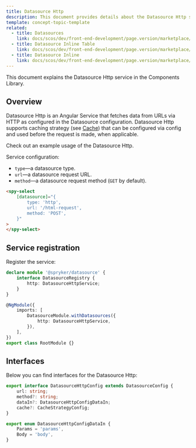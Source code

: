 ```yaml
---
title: Datasource Http
description: This document provides details about the Datasource Http service in the Components Library.
template: concept-topic-template
related:
  - title: Datasources
    link: docs/scos/dev/front-end-development/page.version/marketplace/ui-components-library/datasources/datasources.html
  - title: Datasource Inline Table
    link: docs/scos/dev/front-end-development/page.version/marketplace/ui-components-library/datasources/datasource-inline-table.html
  - title: Datasource Inline
    link: docs/scos/dev/front-end-development/page.version/marketplace/ui-components-library/datasources/datasource-inline.html
---
```


This document explains the Datasource Http service in the Components Library.

## Overview

Datasource Http is an Angular Service that fetches data from URLs via HTTP as configured in the Datasource configuration.
Datasource Http supports caching strategy (see [Cache](/docs/scos/dev/front-end-development/{{page.version}}/etplace/ui-components-library/cache/ui-components-library-cache-service.html)) that can be configured via config and used before the request is made, when applicable.

Check out an example usage of the Datasource Http.

Service configuration:

- `type`—a datasource type.  
- `url`—a datasource request URL.  
- `method`—a datasource request method (`GET` by default).  

```html
<spy-select
    [datasource]="{
        type: 'http',
        url: '/html-request',
        method: 'POST',
    }"
>
</spy-select>
```

## Service registration

Register the service:

```ts
declare module '@spryker/datasource' {
    interface DatasourceRegistry {
        http: DatasourceHttpService;
    }
}

@NgModule({
    imports: [
        DatasourceModule.withDatasources({
            http: DatasourceHttpService,
        }),
    ],
})
export class RootModule {}
```

## Interfaces

Below you can find interfaces for the Datasource Http:

```ts
export interface DatasourceHttpConfig extends DatasourceConfig {
    url: string;
    method?: string;
    dataIn?: DatasourceHttpConfigDataIn;
    cache?: CacheStrategyConfig;
}

export enum DatasourceHttpConfigDataIn {
    Params = 'params',
    Body = 'body',
}
```
